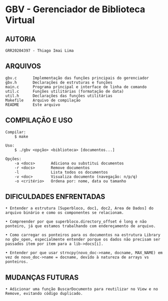 
GBV - Gerenciador de Biblioteca Virtual
=======================================

AUTORIA
-------
    GRR20204397 - Thiago Imai Lima


ARQUIVOS
--------
    gbv.c       Implementação das funções principais do gerenciador
    gbv.h       Declarações de estruturas e funções
    main.c      Programa principal e interface de linha de comando
    util.c      Funções utilitárias (formatação de data)
    util.h      Declarações das funções utilitárias
    Makefile    Arquivo de compilação
    README      Este arquivo


COMPILAÇÃO E USO
----------------
    Compilar:
        $ make

    Uso:
        $ ./gbv <opção> <biblioteca> [documentos...]

    Opções:
        -a <docs>       Adiciona ou substitui documentos
        -r <docs>       Remove documentos
        -l              Lista todos os documentos
        -v <doc>        Visualiza documento (navegação: n/p/q)
        -o <critério>   Ordena por: nome, data ou tamanho


DIFICULDADES ENFRENTADAS
------------------------
    • Entender a estrutura [Superbloco, doc1, doc2, Area de Dados] do arquivo binário e como os componentes se relacionam.

    • Compreender por que superbloco.directory_offset é long e não ponteiro, já que estamos trabalhando com endereçamento de arquivo.

    • Como carregar os ponteiros para os documentos na estrutura Library no gbv_open, especialmente entender porque os dados não precisam ser passados item por item para a lib->docs[i].

    • Entender por que usar strncpy(novo_doc->name, docname, MAX_NAME) em vez de novo_doc->name = docname, devido à natureza de arrays vs ponteiros.


MUDANÇAS FUTURAS
----------------

    • Adicionar uma função BuscarDocumento para reutilizar no View e no Remove, evitando código duplicado.

